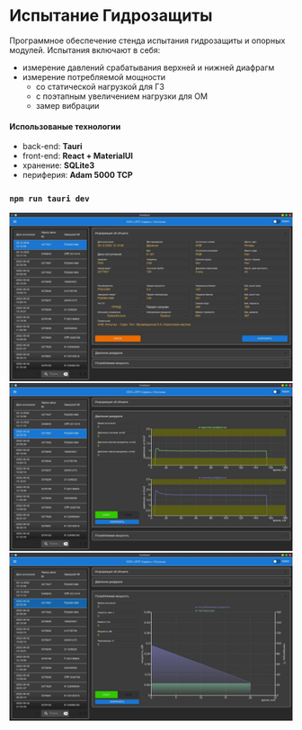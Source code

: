 # Испытание Гидрозащиты

Программное обеспечение стенда испытания гидрозащиты и опорных модулей. Испытания включают в себя:
+ измерение давлений срабатывания верхней и нижней диафрагм
+ измерение потребляемой мощности
  - со статической нагрузкой для ГЗ
  - с поэтапным увеличением нагрузки для ОМ
  - замер вибрации

#### Использованые технологии

- back-end:   __Tauri__
- front-end:  __React + MaterialUI__
- хранение:   __SQLite3__
- периферия:  __Adam 5000 TCP__

### `npm run tauri dev`

![Основное окно](./assets/screens/main.jpg)
![Давление диафрагм](./assets/screens/press.jpg)
![Потребляемая мощность](./assets/screens/power.jpg)
